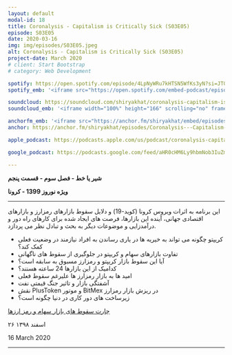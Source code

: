 ```yaml
---
layout: default
modal-id: 18
title: Coronalysis - Capitalism is Critically Sick (S03E05)
episode: S03E05
date: 2020-03-16
img: img/episodes/S03E05.jpeg
alt: Coronalysis - Capitalism is Critically Sick (S03E05)
project-date: March 2020
# client: Start Bootstrap
# category: Web Development

spotify: https://open.spotify.com/episode/4LpNyWRu7kHTSN5WfKs3yN?si=JT0plvVmQ7KNzPWTAq-a-Q
spotify_emb: '<iframe src="https://open.spotify.com/embed-podcast/episode/4LpNyWRu7kHTSN5WfKs3yN" width="100%" height="232" frameborder="0" allowtransparency="true" allow="encrypted-media"></iframe>'

soundcloud: https://soundcloud.com/shiryakhat/coronalysis-capitalism-is-critically-sick-s03e05
soundcloud_emb: '<iframe width="100%" height="166" scrolling="no" frameborder="no" allow="autoplay" src="https://w.soundcloud.com/player/?url=https%3A//api.soundcloud.com/tracks/778366678&color=%23ff5500&auto_play=false&hide_related=true&show_comments=true&show_user=true&show_reposts=false&show_teaser=true"></iframe><div style="font-size: 10px; color: #cccccc;line-break: anywhere;word-break: normal;overflow: hidden;white-space: nowrap;text-overflow: ellipsis; font-family: Interstate,Lucida Grande,Lucida Sans Unicode,Lucida Sans,Garuda,Verdana,Tahoma,sans-serif;font-weight: 100;"><a href="https://soundcloud.com/shiryakhat" title="Shir | Khat" target="_blank" style="color: #cccccc; text-decoration: none;">Shir | Khat</a> · <a href="https://soundcloud.com/shiryakhat/coronalysis-capitalism-is-critically-sick-s03e05" title="Coronalysis - Capitalism is Critically Sick (S03E05)" target="_blank" style="color: #cccccc; text-decoration: none;">Coronalysis - Capitalism is Critically Sick (S03E05)</a></div>'

anchorfm_emb: '<iframe src="https://anchor.fm/shiryakhat/embed/episodes/Coronalysis---Capitalism-is-Critically-Sick-S03E05-ebl0fn" width="100%" frameborder="0" scrolling="no"></iframe>'
anchor: https://anchor.fm/shiryakhat/episodes/Coronalysis---Capitalism-is-Critically-Sick-S03E05-ebl0fn

apple_podcast: https://podcasts.apple.com/us/podcast/coronalysis-capitalism-is-critically-sick-s03e05/id1221206951?i=1000468819086

google_podcast: https://podcasts.google.com/feed/aHR0cHM6Ly9hbmNob3IuZm0vcy8xMWFhODUzYy9wb2RjYXN0L3Jzcw/episode/aHR0cHM6Ly9hbmNob3IuZm0vc2hpcnlha2hhdC9lcGlzb2Rlcy9Db3JvbmFseXNpcy0tLUNhcGl0YWxpc20taXMtQ3JpdGljYWxseS1TaWNrLVMwM0UwNS1lYmwwZm4?ved=0CAkQzsICahcKEwiw46XZ-NXpAhUAAAAAHQAAAAAQAQ

---
```


**شیر یا خط -  فصل سوم - قسمت پنجم**

**ویژه نوروز 1399 - کرونا**

------------------------------------------------------------------------------------

این برنامه به اثرات ویروس کرونا (کوید-19) و دلایل سقوط بازارهای رمزارز و بازارهای اقتصادی جهانی، آینده این بازارها، فرصت های ایجاد شده برای کارهای راه دور و درآمدزایی و موضوعات دیگر به بحث
و تبادل نظر می پردازد.

* کریپتو چگونه می تواند به خیریه ها در یاری رساندن به افراد نیازمند در وضعیت فعلی کمک کند؟
* تفاوت بازارهای سهام و کریپتو در جلوگیری از سقوط های ناگهانی
* آیا این سقوط بازار کریپتو و رمزارز مسبوق به سابقه است؟
* کدامیک از این بازارها 24 ساعته هستند؟
* امید ها به بازار رمزارز ها علیرغم سقوط فعلی
* آشفتگی بازار و تاثیر جنگ قیمتی نفت
* نقش PlusToken و موتور BitMex در ریزش بازار رمزارز
* زیرساخت های دور کاری در دنیا چگونه است؟

[چارت سقوط های بازار سهام و رمز ارزها](http://twitter.com/sbetamc/status/1239758303120568320)


۲۶ اسفند ۱۳۹۸

16 March 2020

-----------------------------------------------------------------------
